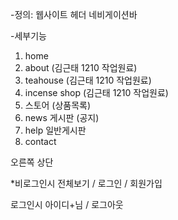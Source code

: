 -정의: 웹사이트 헤더 네비게이션바

-세부기능 
1) home
2) about (김근태 1210 작업원료)
3) teahouse (김근태 1210 작업원료)
4) incense shop (김근태 1210 작업원료)
5) 스토어 (상품목록)
6) news 게시판 (공지)
7) help 일반게시판
8) contact 

오른쪽 상단 

*비로그인시
전체보기 / 로그인 / 회원가입

로그인시
아이디+님 / 로그아웃